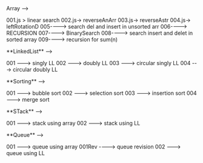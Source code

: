 <!-- 001----> Array -->

001.js > linear search
002.js-> reverseAnArr
003.js-> reverseAstr
004.js-> leftRotationD
005----> search del and insert in unsorted arr
006----> RECURSION
007----> BinarySearch
008----> search insert and delet in sorted array
009----> recursion for sum(n)

<!-- 002  --> **LinkedList** -->

001 ---> singly LL
002 ---> doubly LL
003 ---> circular singly LL
004 ---> circular doubly LL

<!-- 003  --> **Sorting** -->

001 ---> bubble sort
002 ---> selection sort
003 ---> insertion sort
004 ---> merge sort

<!-- 004  --> **STack** -->

001 ---> stack using array
002 ---> stack using LL

<!-- 005  --> **Queue** -->

001 ---> queue using array
001Rev ----> queue revision
002 ---> queue using LL
